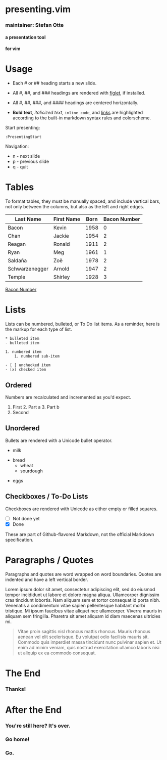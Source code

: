 # presenting.vim
### maintainer: Stefan Otte


#### a presentation tool
#### for vim

<!--
  Comments are removed. They must be
  in the form of an HTML comment tag.
-->

# Usage

- Each # or ## heading starts a new slide.
- All #, ##, and ### headings are rendered with [figlet][1], if installed.
- All #, ##, ###, and #### headings are centered horizontally.
- **Bold** __text__, *italicized* _text_, `inline code`, and [links](https://github.com/sotte/presenting.vim) are highlighted according to the built-in markdown syntax rules and colorscheme.

  [1]: http://www.figlet.org/

Start presenting:
```
:PresentingStart
```

Navigation:
 * n - next slide
 * p - previous slide
 * q - quit

# Tables

To format tables, they must be manually spaced, and include vertical bars, not only between the columns, but also as the left and right edges.

| Last Name      | First Name | Born | Bacon Number |
|----------------|------------|------|--------------|
| Bacon          | Kevin      | 1958 | 0            |
| Chan           | Jackie     | 1954 | 2            |
| Reagan         | Ronald     | 1911 | 2            |
| Ryan           | Meg        | 1961 | 1            |
| Saldaña        | Zoë        | 1978 | 2            |
| Schwarzenegger | Arnold     | 1947 | 2            |
| Temple         | Shirley    | 1928 | 3            |

[Bacon Number](https://oracleofbacon.org/)

# Lists

Lists can be numbered, bulleted, or To Do list items. As a reminder, here is the markup for each type of list.

```
* bulleted item
- bulleted item

1. numbered item
    1. numbered sub-item

- [ ] unchecked item
- [x] checked item
```
## Ordered

Numbers are recalculated and incremented as you'd expect.

1. First
   2. Part a
   3. Part b
4. Second

## Unordered

Bullets are rendered with a Unicode bullet operator.

- milk
* bread
   * wheat
   - sourdough
- eggs

## Checkboxes / To-Do Lists

Checkboxes are rendered with Unicode as either empty or filled squares.

- [ ] Not done yet
- [x] Done

These are part of Github-flavored Markdown, not the official Markdown specification.

# Paragraphs / Quotes

Paragraphs and quotes are word wrapped on word boundaries. Quotes are indented and have a left vertical border.

Lorem ipsum dolor sit amet, consectetur adipiscing elit, sed do eiusmod tempor incididunt ut labore et dolore magna aliqua. Ullamcorper dignissim cras tincidunt lobortis. Nam aliquam sem et tortor consequat id porta nibh. Venenatis a condimentum vitae sapien pellentesque habitant morbi tristique. Mi ipsum faucibus vitae aliquet nec ullamcorper. Viverra mauris in aliquam sem fringilla. Pharetra sit amet aliquam id diam maecenas ultricies mi.

> Vitae proin sagittis nisl rhoncus mattis rhoncus. Mauris rhoncus aenean vel elit scelerisque. Eu volutpat odio facilisis mauris sit. Commodo quis imperdiet massa tincidunt nunc pulvinar sapien et.  Ut enim ad minim veniam, quis nostrud exercitation ullamco laboris nisi ut aliquip ex ea commodo consequat.

# The End


### Thanks!

# After the End


### You're still here? It's over.
### Go home!
### Go.

